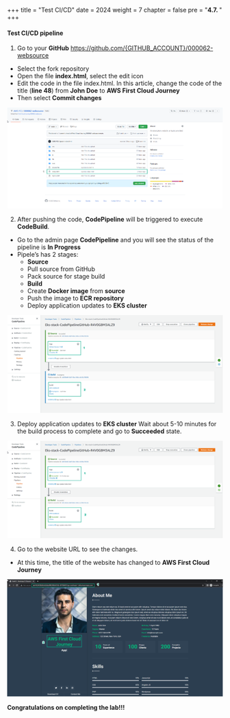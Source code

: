 +++
title = "Test CI/CD"
date = 2024
weight = 7
chapter = false
pre = "<b>4.7. </b>"
+++


#### Test CI/CD pipeline
1. Go to your **GitHub** https://github.com/{GITHUB_ACCOUNT}/000062-websource
- Select the fork repository
- Open the file **index.html**, select the edit icon
- Edit the code in the file index.html. In this article, change the code of the title (**line 48**) from **John Doe** to **AWS First Cloud Journey**
- Then select **Commit changes**

![00001-CICD-Check](/images/4-Generate-Code-Pipeline/7-CICD-Check/00001-CICD-Check.png?width=90pc)

2. After pushing the code, **CodePipeline** will be triggered to execute **CodeBuild**.
- Go to the admin page **CodePipeline** and you will see the status of the pipeline is **In Progress**
- Pipele’s has 2 stages:
   - **Source**
   - Pull source from GitHub
   - Pack source for stage build
   - **Build**
   - Create **Docker image** from **source**
   - Push the image to **ECR repository**
   - Deploy application updates to **EKS cluster**

![00002-CICD-Check](/images/4-Generate-Code-Pipeline/7-CICD-Check/00002-CICD-Check.png?width=90pc)


3. Deploy application updates to **EKS cluster** Wait about 5-10 minutes for the build process to complete and go to **Succeeded** state.

![00003-CICD-Check](/images/4-Generate-Code-Pipeline/7-CICD-Check/00003-CICD-Check.png?width=90pc)


4. Go to the website URL to see the changes.
- At this time, the title of the website has changed to **AWS First Cloud Journey**

![00004-CICD-Check](/images/4-Generate-Code-Pipeline/7-CICD-Check/00004-CICD-Check.png?width=90pc)


**Congratulations on completing the lab!!!**

